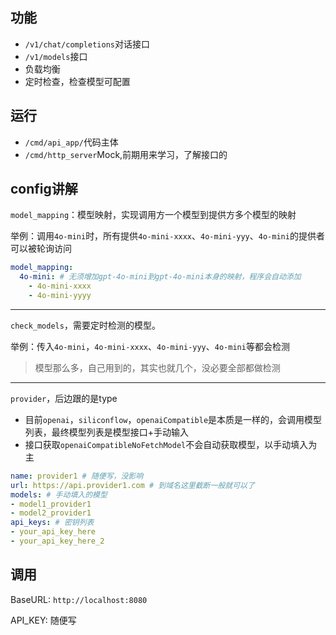 ## 功能

- `/v1/chat/completions`对话接口
- `/v1/models`接口
- 负载均衡
- 定时检查，检查模型可配置

## 运行

- `/cmd/api_app/`代码主体
- `/cmd/http_server`Mock,前期用来学习，了解接口的

## config讲解

`model_mapping`：模型映射，实现调用方一个模型到提供方多个模型的映射

举例：调用`4o-mini`时，所有提供`4o-mini-xxxx`、`4o-mini-yyy`、`4o-mini`的提供者可以被轮询访问

```yaml
model_mapping:
  4o-mini: # 无须增加gpt-4o-mini到gpt-4o-mini本身的映射，程序会自动添加
    - 4o-mini-xxxx
    - 4o-mini-yyyy
```

---

`check_models`，需要定时检测的模型。

举例：传入`4o-mini`，`4o-mini-xxxx`、`4o-mini-yyy`、`4o-mini`等都会检测

> 模型那么多，自己用到的，其实也就几个，没必要全部都做检测

---

`provider`，后边跟的是type

- 目前`openai`，`siliconflow`，`openaiCompatible`是本质是一样的，会调用模型列表，最终模型列表是模型接口+手动输入
- 接口获取`openaiCompatibleNoFetchModel`不会自动获取模型，以手动填入为主

```yaml
name: provider1 # 随便写，没影响
url: https://api.provider1.com # 到域名这里截断一般就可以了
models: # 手动填入的模型
- model1_provider1
- model2_provider1
api_keys: # 密钥列表
- your_api_key_here
- your_api_key_here_2
```

## 调用

BaseURL: `http://localhost:8080`

API_KEY: 随便写
